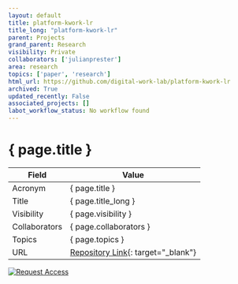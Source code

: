 ```yaml
---
layout: default
title: platform-kwork-lr
title_long: "platform-kwork-lr"
parent: Projects
grand_parent: Research
visibility: Private
collaborators: ['julianprester']
area: research
topics: ['paper', 'research']
html_url: https://github.com/digital-work-lab/platform-kwork-lr
archived: True
updated_recently: False
associated_projects: []
labot_workflow_status: No workflow found
---
```


# { page.title }

Field               | Value
------------------- | ----------------------------------
Acronym             | { page.title }
Title               | { page.title_long }
Visibility          | { page.visibility }
Collaborators       | { page.collaborators }
Topics              | { page.topics }
URL                 | [Repository Link](https://github.com/digital-work-lab/platform-kwork-lr){: target="_blank"}

[![Request Access](https://img.shields.io/badge/Request-Access-blue?style=for-the-badge)](https://github.com/digital-work-lab/platform-kwork-lr/issues/new?assignees=geritwagner&labels=access+request&template=request-repo-access.md&title=%5BAccess+Request%5D+Request+for+access+to+repository)

